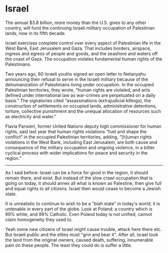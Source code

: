 # Israel

The annual $3.8 billion, more money than the U.S. gives to any other
country, will fund the continuing Israeli military occupation of
Palestinian lands, now in its fifth decade.

Israel exercises complete control over every aspect of Palestinian
life in the West Bank, East Jerusalem and Gaza. That includes borders,
airspace, ingress and egress of people and goods, and the seashore and
waters off the coast of Gaza. The occupation violates fundamental
human rights of the Palestinians.

Two years ago, 60 Israeli youths signed an open letter to Netanyahu
announcing their refusal to serve in the Israeli military because of
the dehumanization of Palestinians living under occupation. In the
occupied Palestinian territories, they wrote, “human rights are
violated, and acts defined under international law as war-crimes are
perpetuated on a daily basis.” The signatories cited “assassinations
(extrajudicial killings), the construction of settlements on occupied
lands, administrative detentions, torture, collective punishment and
the unequal allocation of resources such as electricity and water.”

Flavia Pansieri, former United Nations deputy high commissioner for
human rights, said last year that human rights violations “fuel and
shape the conflict” in the occupied Palestinian territories, adding,
“[h]uman rights violations in the West Bank, including East Jerusalem,
are both cause and consequence of the military occupation and ongoing
violence, in a bitter cyclical process with wider implications for
peace and security in the region.”

---

As I said before: Israel can be a force for good in the region, it should remain there, and exist. But instead of the slow crawl occupation that is going on today, it should annex all what is known as Palestine, then give full and equal rights to all citizens. Israel then would cease to become a Jewish state.

It is unrealistic to continue to wish to be a "blah state" in today's world; it is untenable in every part of the globe. Look at Poland: a country which is 99% white, and 99% Catholic. Even Poland today is not unified, cannot claim homogeneity they used to.

Yeah some new citizens of Israel might cause trouble, attack here there etc. But Israeli public and the elites must "grin and bear it". After all, Israel took the land from the original owners, caused death, suffering, innumerable pain on these people. The least they could do is suffer a little.















